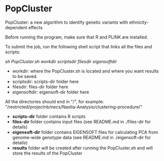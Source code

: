 # PopCluster
PopCluster: a new algorithm to identify genetic variants with ethnicity-dependent effects

Before running the program, make sure that R and PLINK are installed.

To submit the job, run the following shell script that links all the files and scripts:

*sh PopCluster.sh workdir scriptsdir filesdir eigensoftdir*

* workdir: where the PopCluster.sh is located and where you want results to be saved.
* scriptsdir: scripts-dir folder here
* filesdir: files-dir folder here
* eigensoftdir: eigensoft-dir folder here

All the directories should end in "/", for example: "/restricted/projectnb/necs/Nastia-Analysis/clustering-procedure/"

* **scripts-dir** folder contains R scripts
* **files-dir** folder contains input files (see README.md in ./files-dir for details)
* **eigensoft-dir** folder contains EIGENSOFT files for calculating PCA from genome-wide genotype data (see README.md in ./eigensoft-dir for details)
* **results** folder will be created after running the PopCluster.sh and will store the results of the PopCluster
